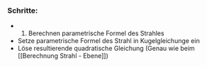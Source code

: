 ### Schritte:
- 1. Berechnen parametrische Formel des Strahles
- Setze parametrische Formel des Strahl in Kugelgleichunge ein
- Löse resultierende quadratische Gleichung
(Genau wie beim [[Berechnung Strahl - Ebene]])

